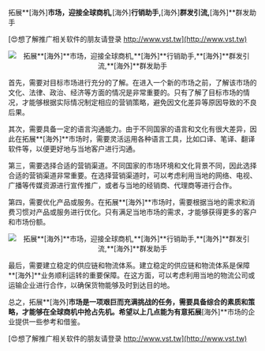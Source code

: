 拓展**[海外]**市场，迎接全球商机,**[海外]**行销助手,**[海外]**群发引流,**[海外]**群发助手

[😍想了解推广相关软件的朋友请登录 http://www.vst.tw](http://www.vst.tw)

 <center><img src="https://vst.tw/MP4/tuiguang/png/6.png" alt="拓展**[海外]**市场，迎接全球商机,**[海外]**行销助手,**[海外]**群发引流,**[海外]**群发助手"></center>

首先，需要对目标市场进行充分的了解。在进入一个新的市场之前，了解该市场的文化、法律、政治、经济等方面的情况是非常重要的。只有了解了目标市场的情况，才能够根据实际情况制定相应的营销策略，避免因文化差异等原因导致的不良后果。

其次，需要具备一定的语言沟通能力。由于不同国家的语言和文化有很大差异，因此在拓展**[海外]**市场时，需要灵活运用各种语言工具，比如口译、笔译、翻译软件等，以便更好地与当地客户进行沟通。

第三，需要选择合适的营销渠道。不同国家的市场环境和文化背景不同，因此选择合适的营销渠道非常重要。在选择营销渠道时，可以考虑利用当地的网络、电视、广播等传媒资源进行宣传推广，或者与当地的经销商、代理商等进行合作。

第四，需要优化产品或服务。在拓展**[海外]**市场时，需要根据当地的需求和消费习惯对产品或服务进行优化。只有满足当地市场的需求，才能够获得更多的客户和市场份额。

 <center><img src="https://vst.tw/MP4/tuiguang/png/6.png" alt="拓展**[海外]**市场，迎接全球商机,**[海外]**行销助手,**[海外]**群发引流,**[海外]**群发助手"></center>

最后，需要建立稳定的供应链和物流体系。建立稳定的供应链和物流体系是保障**[海外]**业务顺利运转的重要保障。在这方面，可以考虑利用当地的物流公司或运输企业进行合作，以确保货物能够及时到达目的地。

总之，拓展**[海外]**市场是一项艰巨而充满挑战的任务，需要具备综合的素质和策略，才能够在全球商机中抢占先机。希望以上几点能为有意拓展**[海外]**市场的企业提供一些参考和借鉴。

[😍想了解推广相关软件的朋友请登录 http://www.vst.tw](http://www.vst.tw)



